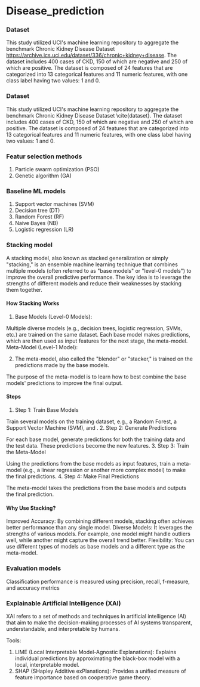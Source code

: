 # Disease_prediction



### Dataset
 This study utilized UCI's machine learning repository to aggregate the benchmark Chronic Kidney Disease Dataset https://archive.ics.uci.edu/dataset/336/chronic+kidney+disease. The dataset includes 400 cases of CKD, 150 of which are negative and 250 of which are positive. The dataset is composed of 24 features that are categorized into 13 categorical features and 11 numeric features, with one class label having two values: 1 and 0. 

### Dataset
 This study utilized UCI's machine learning repository to aggregate the benchmark Chronic Kidney Disease Dataset \cite{dataset}. The dataset includes 400 cases of CKD, 150 of which are negative and 250 of which are positive. The dataset is composed of 24 features that are categorized into 13 categorical features and 11 numeric features, with one class label having two values: 1 and 0. 

 ### Featur selection methods
 1. Particle swarm optimization (PSO) 
 2. Genetic algorithm (GA) 

 ### Baseline ML models
1. Support vector machines (SVM) 
2. Decision tree (DT) 
3. Random Forest (RF) 
4. Naive Bayes (NB)
5. Logistic regression (LR)
 ### Stacking model

A stacking model, also known as stacked generalization or simply "stacking," is an ensemble machine learning technique that combines multiple models (often referred to as "base models" or "level-0 models") to improve the overall predictive performance. The key idea is to leverage the strengths of different models and reduce their weaknesses by stacking them together.

#### How Stacking Works
1. Base Models (Level-0 Models):

Multiple diverse models (e.g., decision trees, logistic regression, SVMs, etc.) are trained on the same dataset.
Each base model makes predictions, which are then used as input features for the next stage, the meta-model.
Meta-Model (Level-1 Model):

2. The meta-model, also called the "blender" or "stacker," is trained on the predictions made by the base models.

The purpose of the meta-model is to learn how to best combine the base models' predictions to improve the final output.
#### Steps

1. Step 1: Train Base Models

Train several models on the training dataset, e.g., a Random Forest, a Support Vector Machine (SVM), and .
2. Step 2: Generate Predictions

For each base model, generate predictions for both the training data and the test data. These predictions become the new features.
3. Step 3: Train the Meta-Model

Using the predictions from the base models as input features, train a meta-model (e.g., a linear regression or another more complex model) to make the final predictions.
4. Step 4: Make Final Predictions

The meta-model takes the predictions from the base models and outputs the final prediction.
#### Why Use Stacking?
Improved Accuracy: By combining different models, stacking often achieves better performance than any single model.
Diverse Models: It leverages the strengths of various models. For example, one model might handle outliers well, while another might capture the overall trend better.
Flexibility: You can use different types of models as base models and a different type as the meta-model.

 ### Evaluation models
 Classification performance is  measured using precision, recall, f-measure, and accuracy metrics

 ### Explainable Artificial Intelligence  (XAI)
XAI refers to a set of methods and techniques in artificial intelligence (AI) that aim to make the decision-making processes of AI systems transparent, understandable, and interpretable by humans.

Tools:
1. LIME (Local Interpretable Model-Agnostic Explanations): Explains individual predictions by approximating the black-box model with a local, interpretable model.
2. SHAP (SHapley Additive exPlanations): Provides a unified measure of feature importance based on cooperative game theory.
